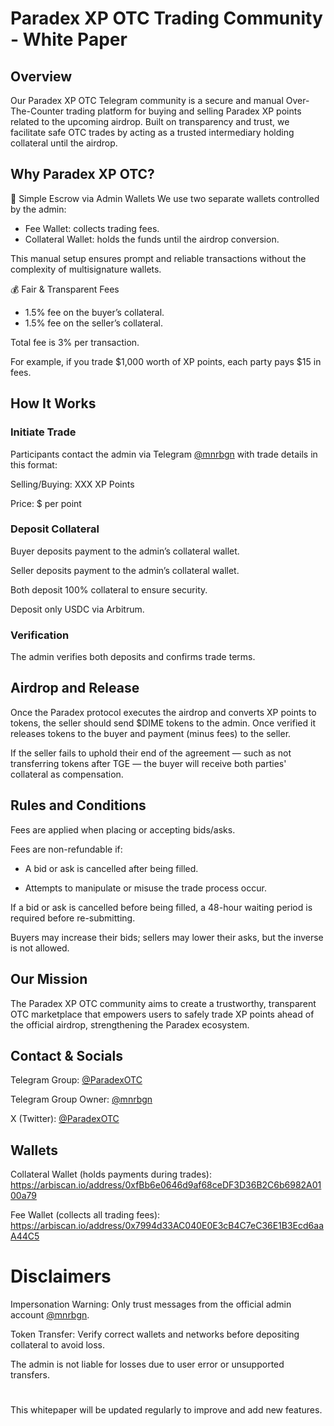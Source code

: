 # Paradex XP OTC Trading Community - White Paper

## Overview

Our Paradex XP OTC Telegram community is a secure and manual Over-The-Counter trading platform for buying and selling Paradex XP points related to the upcoming airdrop. Built on transparency and trust, we facilitate safe OTC trades by acting as a trusted intermediary holding collateral until the airdrop.

## Why Paradex XP OTC?

🔐 Simple Escrow via Admin Wallets
We use two separate wallets controlled by the admin:
- Fee Wallet: collects trading fees.
- Collateral Wallet: holds the funds until the airdrop conversion.

This manual setup ensures prompt and reliable transactions without the complexity of multisignature wallets.

💰 Fair & Transparent Fees

- 1.5% fee on the buyer’s collateral.
- 1.5% fee on the seller’s collateral.

Total fee is 3% per transaction.

For example, if you trade $1,000 worth of XP points, each party pays $15 in fees.

## How It Works

### Initiate Trade

Participants contact the admin via Telegram [@mnrbgn](https://t.me/mnrbgn) with trade details in this format:

Selling/Buying: XXX XP Points

Price: $ per point

### Deposit Collateral

Buyer deposits payment to the admin’s collateral wallet.

Seller deposits payment to the admin’s collateral wallet.

Both deposit 100% collateral to ensure security.

Deposit only USDC via Arbitrum.

### Verification

The admin verifies both deposits and confirms trade terms.

## Airdrop and Release

Once the Paradex protocol executes the airdrop and converts XP points to tokens, the seller should send $DIME tokens to the admin.
Once verified it releases tokens to the buyer and payment (minus fees) to the seller.

If the seller fails to uphold their end of the agreement — such as not transferring tokens after TGE — the buyer will receive both parties' collateral as compensation.

## Rules and Conditions

Fees are applied when placing or accepting bids/asks.

Fees are non-refundable if:

- A bid or ask is cancelled after being filled.

- Attempts to manipulate or misuse the trade process occur.

If a bid or ask is cancelled before being filled, a 48-hour waiting period is required before re-submitting.

Buyers may increase their bids; sellers may lower their asks, but the inverse is not allowed.

## Our Mission

The Paradex XP OTC community aims to create a trustworthy, transparent OTC marketplace that empowers users to safely trade XP points ahead of the official airdrop, strengthening the Paradex ecosystem.

## Contact & Socials

Telegram Group: [@ParadexOTC](https://t.me/ParadexOTC)

Telegram Group Owner: [@mnrbgn](https://t.me/mnrbgn)

X (Twitter): [@ParadexOTC](https://x.com/ParadexOTC)

## Wallets

Collateral Wallet (holds payments during trades): https://arbiscan.io/address/0xfBb6e0646d9af68ceDF3D36B2C6b6982A0100a79

Fee Wallet (collects all trading fees): https://arbiscan.io/address/0x7994d33AC040E0E3cB4C7eC36E1B3Ecd6aaA44C5

# Disclaimers

Impersonation Warning: Only trust messages from the official admin account [@mnrbgn](https://t.me/mnrbgn).

Token Transfer: Verify correct wallets and networks before depositing collateral to avoid loss.

The admin is not liable for losses due to user error or unsupported transfers.

#

This whitepaper will be updated regularly to improve and add new features.
